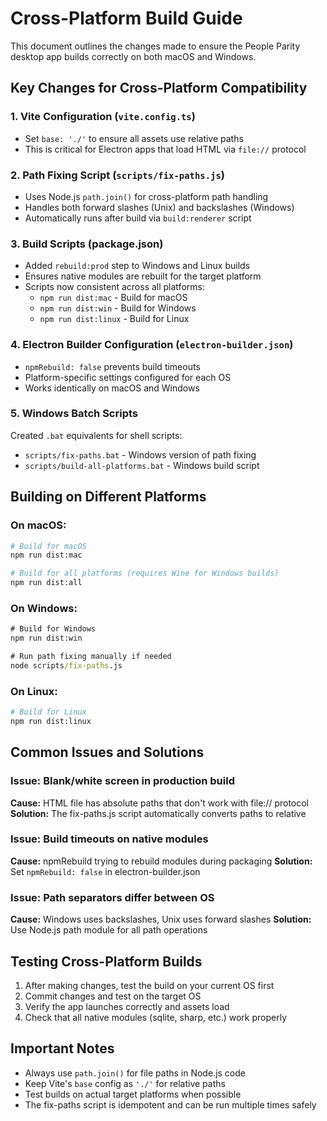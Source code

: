 # Cross-Platform Build Guide

This document outlines the changes made to ensure the People Parity desktop app builds correctly on both macOS and Windows.

## Key Changes for Cross-Platform Compatibility

### 1. Vite Configuration (`vite.config.ts`)
- Set `base: './'` to ensure all assets use relative paths
- This is critical for Electron apps that load HTML via `file://` protocol

### 2. Path Fixing Script (`scripts/fix-paths.js`)
- Uses Node.js `path.join()` for cross-platform path handling
- Handles both forward slashes (Unix) and backslashes (Windows)
- Automatically runs after build via `build:renderer` script

### 3. Build Scripts (package.json)
- Added `rebuild:prod` step to Windows and Linux builds
- Ensures native modules are rebuilt for the target platform
- Scripts now consistent across all platforms:
  - `npm run dist:mac` - Build for macOS
  - `npm run dist:win` - Build for Windows  
  - `npm run dist:linux` - Build for Linux

### 4. Electron Builder Configuration (`electron-builder.json`)
- `npmRebuild: false` prevents build timeouts
- Platform-specific settings configured for each OS
- Works identically on macOS and Windows

### 5. Windows Batch Scripts
Created `.bat` equivalents for shell scripts:
- `scripts/fix-paths.bat` - Windows version of path fixing
- `scripts/build-all-platforms.bat` - Windows build script

## Building on Different Platforms

### On macOS:
```bash
# Build for macOS
npm run dist:mac

# Build for all platforms (requires Wine for Windows builds)
npm run dist:all
```

### On Windows:
```cmd
# Build for Windows
npm run dist:win

# Run path fixing manually if needed
node scripts/fix-paths.js
```

### On Linux:
```bash
# Build for Linux
npm run dist:linux
```

## Common Issues and Solutions

### Issue: Blank/white screen in production build
**Cause:** HTML file has absolute paths that don't work with file:// protocol
**Solution:** The fix-paths.js script automatically converts paths to relative

### Issue: Build timeouts on native modules
**Cause:** npmRebuild trying to rebuild modules during packaging
**Solution:** Set `npmRebuild: false` in electron-builder.json

### Issue: Path separators differ between OS
**Cause:** Windows uses backslashes, Unix uses forward slashes
**Solution:** Use Node.js path module for all path operations

## Testing Cross-Platform Builds

1. After making changes, test the build on your current OS first
2. Commit changes and test on the target OS
3. Verify the app launches correctly and assets load
4. Check that all native modules (sqlite, sharp, etc.) work properly

## Important Notes

- Always use `path.join()` for file paths in Node.js code
- Keep Vite's `base` config as `'./'` for relative paths
- Test builds on actual target platforms when possible
- The fix-paths script is idempotent and can be run multiple times safely